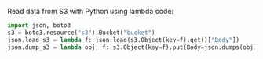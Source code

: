 
Read data from S3 with Python using lambda code:

```python
import json, boto3
s3 = boto3.resource("s3").Bucket("bucket")
json.load_s3 = lambda f: json.load(s3.Object(key=f).get()["Body"])
json.dump_s3 = lambda obj, f: s3.Object(key=f).put(Body=json.dumps(obj))
```
